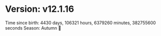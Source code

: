 # Version: v12.1.16
Time since birth: 4430 days, 106321 hours, 6379260 minutes, 382755600 seconds
Season: Autumn 🍁
